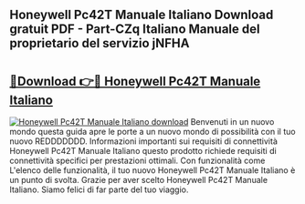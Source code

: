 ## Honeywell Pc42T Manuale Italiano Download gratuit PDF - Part-CZq Italiano Manuale del proprietario del servizio jNFHA

# <h2><a href="http://dfb51y0.blite.top/?on=Honeywell+Pc42T+Manuale+Italiano">🔗Download 👉🔴 Honeywell Pc42T Manuale Italiano</a></h2>

[![Honeywell Pc42T Manuale Italiano download](https://i.imgur.com/lujVjoI.png)](http://dfb51y0.blite.top/?on=Honeywell+Pc42T+Manuale+Italiano)
Benvenuti in un nuovo mondo questa guida apre le porte a un nuovo mondo di possibilità con il tuo nuovo REDDDDDDD. Informazioni importanti sui requisiti di connettività Honeywell Pc42T Manuale Italiano questo prodotto richiede requisiti di connettività specifici per prestazioni ottimali. Con funzionalità come L'elenco delle funzionalità, il tuo nuovo Honeywell Pc42T Manuale Italiano è un punto di svolta. Grazie per aver scelto Honeywell Pc42T Manuale Italiano. Siamo felici di far parte del tuo viaggio.
